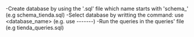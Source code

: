 -Create database by using the '.sql' file which name starts with 'schema_' (e.g schema_tienda.sql)
-Select database by writting the command: use <database_name> (e.g. use -------)
-Run the queries in the queries' file (e.g tienda_queries.sql)